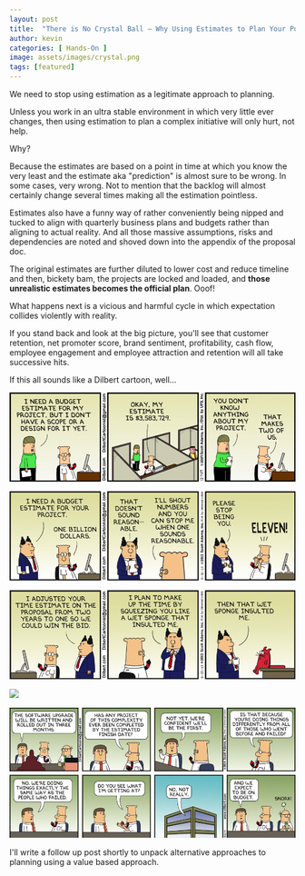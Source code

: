 ```yaml
---
layout: post
title:  "There is No Crystal Ball — Why Using Estimates to Plan Your Portfolio is Wrong"
author: kevin
categories: [ Hands-On ]
image: assets/images/crystal.png
tags: [featured]
---
```


We need to stop using estimation as a legitimate approach to planning.

Unless you work in an ultra stable environment in which very little ever changes, then using estimation to plan a complex initiative will only hurt, not help.

Why?

Because the estimates are based on a point in time at which you know the very least and the estimate aka "prediction" is almost sure to be wrong. In some cases, very wrong. Not to mention that the backlog will almost certainly change several times making all the estimation pointless.

Estimates also have a funny way of rather conveniently being nipped and tucked to align with quarterly business plans and budgets rather than aligning to actual reality. And all those massive assumptions, risks and dependencies are noted and shoved down into the appendix of the proposal doc.

The original estimates are further diluted to lower cost and reduce timeline and then, bickety bam, the projects are locked and loaded, and **those unrealistic estimates becomes the official plan**. Ooof!

What happens next is a vicious and harmful cycle in which expectation collides violently with reality.

If you stand back and look at the big picture, you'll see that customer retention, net promoter score, brand sentiment, profitability, cash flow, employee engagement and employee attraction and retention will all take successive hits.

If this all sounds like a Dilbert cartoon, well...

![](../assets/images/dilbert_estimating_1.gif)

![](../assets/images/dilbert_estimating_2.gif)

![](../assets/images/dilbert_estimating_3.gif)

![](../assets/images/dilbert_estimating_4.png)

![](../assets/images/dilbert_estimating_5.jpg)

I'll write a follow up post shortly to unpack alternative approaches to planning using a value based approach.
